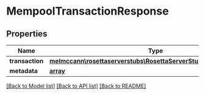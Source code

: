 # MempoolTransactionResponse

## Properties
Name | Type | Description | Notes
------------ | ------------- | ------------- | -------------
**transaction** | [**melmccann\rosettaserverstubs\RosettaServerStubsModel\Transaction**](Transaction.md) |  | 
**metadata** | [**array**](.md) |  | [optional] 

[[Back to Model list]](../README.md#documentation-for-models) [[Back to API list]](../README.md#documentation-for-api-endpoints) [[Back to README]](../README.md)


